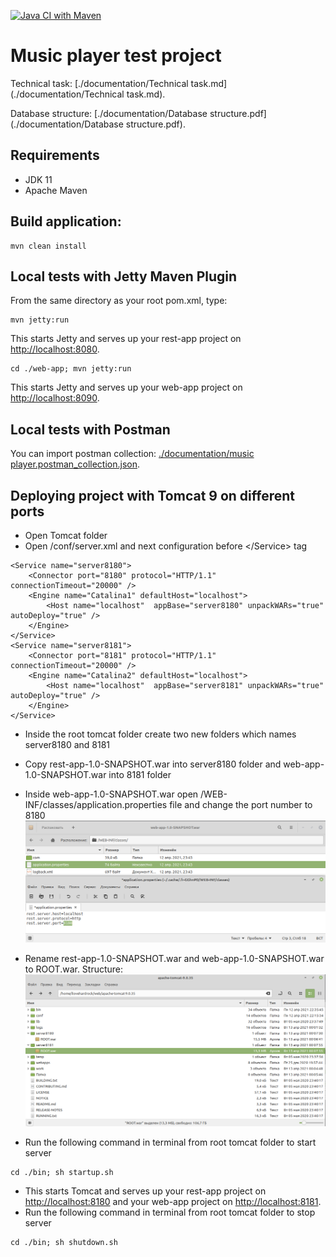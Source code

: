 [![Java CI with Maven](https://github.com/Brest-Java-Course-2021/dmilashuk-musicPlayer/actions/workflows/maven.yml/badge.svg)](https://github.com/Brest-Java-Course-2021/dmilashuk-musicPlayer/actions/workflows/maven.yml)

# Music player test project

Technical task: [./documentation/Technical task.md](./documentation/Technical task.md).

Database structure: [./documentation/Database structure.pdf](./documentation/Database structure.pdf).
## Requirements

* JDK 11
* Apache Maven

## Build application:
```
mvn clean install
```
## Local tests with Jetty Maven Plugin
From the same directory as your root pom.xml, type:
```
mvn jetty:run
```
This starts Jetty and serves up your rest-app project on [http://localhost:8080](http://localhost:8080).
```
cd ./web-app; mvn jetty:run
```
This starts Jetty and serves up your web-app project on [http://localhost:8090](http://localhost:8090).
## Local tests with Postman
You can import postman collection: [./documentation/music player.postman_collection.json](./documentation/music%20player.postman_collection.json).

## Deploying project with Tomcat 9 on different ports

* Open Tomcat folder
* Open /conf/server.xml and next configuration before \</Service> tag

```
<Service name="server8180">
    <Connector port="8180" protocol="HTTP/1.1" connectionTimeout="20000" />
    <Engine name="Catalina1" defaultHost="localhost">
        <Host name="localhost"  appBase="server8180" unpackWARs="true" autoDeploy="true" />
    </Engine>
</Service>
<Service name="server8181">
    <Connector port="8181" protocol="HTTP/1.1" connectionTimeout="20000" />
    <Engine name="Catalina2" defaultHost="localhost">
        <Host name="localhost"  appBase="server8181" unpackWARs="true" autoDeploy="true" />
    </Engine>
</Service>
```
* Inside the root tomcat folder create two new folders which names server8180 and 8181
* Copy rest-app-1.0-SNAPSHOT.war into server8180 folder and web-app-1.0-SNAPSHOT.war into 8181 folder
* Inside web-app-1.0-SNAPSHOT.war open /WEB-INF/classes/application.properties file and change the port number to 8180 
![ChangePortNumber](documentation/img/ChangePortNumber.png)
* Rename rest-app-1.0-SNAPSHOT.war and web-app-1.0-SNAPSHOT.war to ROOT.war. Structure:
![Structure](documentation/img/Structure.png)

* Run the following command in terminal from root tomcat folder to start server
```
cd ./bin; sh startup.sh
```
* This starts Tomcat and serves up your rest-app project on [http://localhost:8180](http://localhost:8180) and your web-app project on [http://localhost:8181](http://localhost:8181).
* Run the following command in terminal from root tomcat folder to stop server
```
cd ./bin; sh shutdown.sh
```  